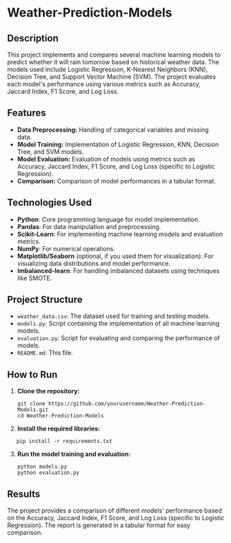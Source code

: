 # Weather-Prediction-Models

## Description
This project implements and compares several machine learning models to predict whether it will rain tomorrow based on historical weather data. The models used include Logistic Regression, K-Nearest Neighbors (KNN), Decision Tree, and Support Vector Machine (SVM). The project evaluates each model's performance using various metrics such as Accuracy, Jaccard Index, F1 Score, and Log Loss.

## Features
- **Data Preprocessing:** Handling of categorical variables and missing data.
- **Model Training:** Implementation of Logistic Regression, KNN, Decision Tree, and SVM models.
- **Model Evaluation:** Evaluation of models using metrics such as Accuracy, Jaccard Index, F1 Score, and Log Loss (specific to Logistic Regression).
- **Comparison:** Comparison of model performances in a tabular format.

## Technologies Used
- **Python**: Core programming language for model implementation.
- **Pandas**: For data manipulation and preprocessing.
- **Scikit-Learn**: For implementing machine learning models and evaluation metrics.
- **NumPy**: For numerical operations.
- **Matplotlib/Seaborn** (optional, if you used them for visualization): For visualizing data distributions and model performance.
- **Imbalanced-learn**: For handling imbalanced datasets using techniques like SMOTE.

## Project Structure
- `weather_data.csv`: The dataset used for training and testing models.
- `models.py`: Script containing the implementation of all machine learning models.
- `evaluation.py`: Script for evaluating and comparing the performance of models.
- `README.md`: This file.

## How to Run
1. **Clone the repository:**
   ```
   git clone https://github.com/yourusername/Weather-Prediction-Models.git
   cd Weather-Prediction-Models

2. **Install the required libraries:**
```
   pip install -r requirements.txt
```
3. **Run the model training and evaluation:**
   ```
   python models.py
   python evaluation.py
   ```

## Results

The project provides a comparison of different models' performance based on the Accuracy, Jaccard Index, F1 Score, and Log Loss (specific to Logistic Regression). The report is generated in a tabular format for easy comparison.


